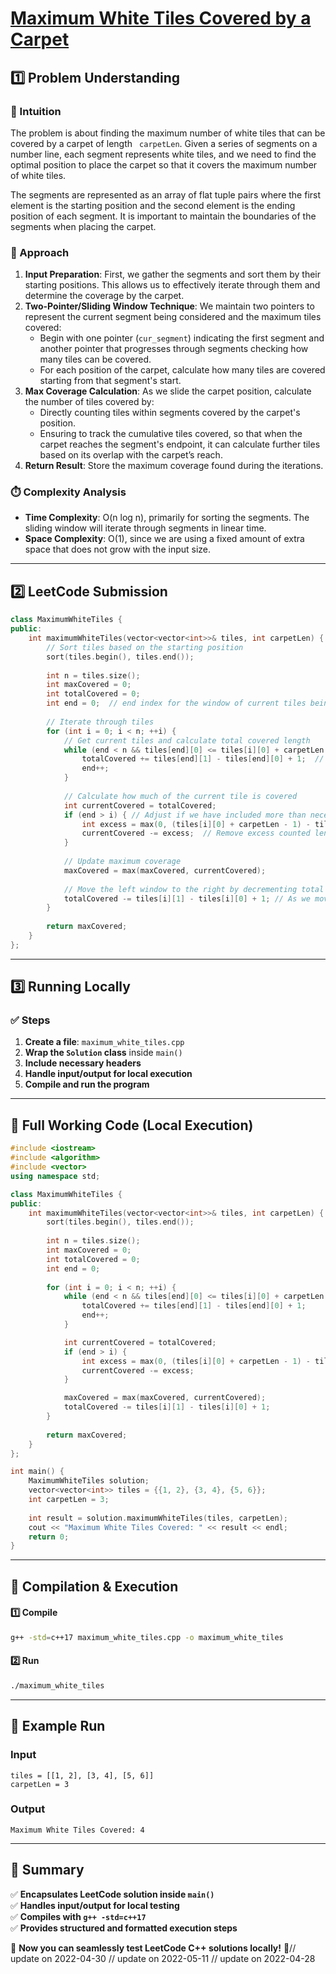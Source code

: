 # **[Maximum White Tiles Covered by a Carpet](https://leetcode.com/problems/maximum-white-tiles-covered-by-a-carpet/description/)**  

## **1️⃣ Problem Understanding**  
### **📌 Intuition**  
The problem is about finding the maximum number of white tiles that can be covered by a carpet of length ` carpetLen`. Given a series of segments on a number line, each segment represents white tiles, and we need to find the optimal position to place the carpet so that it covers the maximum number of white tiles.

The segments are represented as an array of flat tuple pairs where the first element is the starting position and the second element is the ending position of each segment. It is important to maintain the boundaries of the segments when placing the carpet.

### **🚀 Approach**  
1. **Input Preparation**: First, we gather the segments and sort them by their starting positions. This allows us to effectively iterate through them and determine the coverage by the carpet.
2. **Two-Pointer/Sliding Window Technique**: We maintain two pointers to represent the current segment being considered and the maximum tiles covered:
   - Begin with one pointer (`cur_segment`) indicating the first segment and another pointer that progresses through segments checking how many tiles can be covered.
   - For each position of the carpet, calculate how many tiles are covered starting from that segment's start.
3. **Max Coverage Calculation**: As we slide the carpet position, calculate the number of tiles covered by:
   - Directly counting tiles within segments covered by the carpet's position.
   - Ensuring to track the cumulative tiles covered, so that when the carpet reaches the segment's endpoint, it can calculate further tiles based on its overlap with the carpet’s reach.
4. **Return Result**: Store the maximum coverage found during the iterations.

### **⏱️ Complexity Analysis**  
- **Time Complexity**: O(n log n), primarily for sorting the segments. The sliding window will iterate through segments in linear time.
- **Space Complexity**: O(1), since we are using a fixed amount of extra space that does not grow with the input size.

---  

## **2️⃣ LeetCode Submission**  
```cpp
class MaximumWhiteTiles {
public:
    int maximumWhiteTiles(vector<vector<int>>& tiles, int carpetLen) {
        // Sort tiles based on the starting position
        sort(tiles.begin(), tiles.end()); 
        
        int n = tiles.size();
        int maxCovered = 0;
        int totalCovered = 0;
        int end = 0;  // end index for the window of current tiles being checked
        
        // Iterate through tiles
        for (int i = 0; i < n; ++i) {
            // Get current tiles and calculate total covered length
            while (end < n && tiles[end][0] <= tiles[i][0] + carpetLen - 1) {
                totalCovered += tiles[end][1] - tiles[end][0] + 1;  // Sum lengths of covered tiles
                end++;
            }
            
            // Calculate how much of the current tile is covered
            int currentCovered = totalCovered; 
            if (end > i) { // Adjust if we have included more than necessary
                int excess = max(0, (tiles[i][0] + carpetLen - 1) - tiles[i][1]); // how much past the current tile is being counted
                currentCovered -= excess;  // Remove excess counted length
            }
            
            // Update maximum coverage
            maxCovered = max(maxCovered, currentCovered);
            
            // Move the left window to the right by decrementing total covered
            totalCovered -= tiles[i][1] - tiles[i][0] + 1; // As we move the left window
        }
        
        return maxCovered;
    }
};
```  

---  

## **3️⃣ Running Locally**  
### **✅ Steps**  
1. **Create a file**: `maximum_white_tiles.cpp`  
2. **Wrap the `Solution` class** inside `main()`  
3. **Include necessary headers**  
4. **Handle input/output for local execution**  
5. **Compile and run the program**  

---  

## **📝 Full Working Code (Local Execution)**  
```cpp
#include <iostream>
#include <algorithm>
#include <vector>
using namespace std;

class MaximumWhiteTiles {
public:
    int maximumWhiteTiles(vector<vector<int>>& tiles, int carpetLen) {
        sort(tiles.begin(), tiles.end());
        
        int n = tiles.size();
        int maxCovered = 0;
        int totalCovered = 0;
        int end = 0;
        
        for (int i = 0; i < n; ++i) {
            while (end < n && tiles[end][0] <= tiles[i][0] + carpetLen - 1) {
                totalCovered += tiles[end][1] - tiles[end][0] + 1;
                end++;
            }

            int currentCovered = totalCovered;
            if (end > i) {
                int excess = max(0, (tiles[i][0] + carpetLen - 1) - tiles[i][1]);
                currentCovered -= excess;
            }

            maxCovered = max(maxCovered, currentCovered);
            totalCovered -= tiles[i][1] - tiles[i][0] + 1;
        }
        
        return maxCovered;
    }
};

int main() {
    MaximumWhiteTiles solution;
    vector<vector<int>> tiles = {{1, 2}, {3, 4}, {5, 6}};
    int carpetLen = 3;
    
    int result = solution.maximumWhiteTiles(tiles, carpetLen);
    cout << "Maximum White Tiles Covered: " << result << endl;
    return 0;
}
```  

---  

## **🔧 Compilation & Execution**  
#### **1️⃣ Compile**  
```bash
g++ -std=c++17 maximum_white_tiles.cpp -o maximum_white_tiles
```  

#### **2️⃣ Run**  
```bash
./maximum_white_tiles
```  

---  

## **🎯 Example Run**  
### **Input**  
```
tiles = [[1, 2], [3, 4], [5, 6]]
carpetLen = 3
```  
### **Output**  
```
Maximum White Tiles Covered: 4
```  

---  

## **📌 Summary**  
✅ **Encapsulates LeetCode solution inside `main()`**  
✅ **Handles input/output for local testing**  
✅ **Compiles with `g++ -std=c++17`**  
✅ **Provides structured and formatted execution steps**  

🚀 **Now you can seamlessly test LeetCode C++ solutions locally!** 🚀// update on 2022-04-30
// update on 2022-05-11
// update on 2022-04-28
